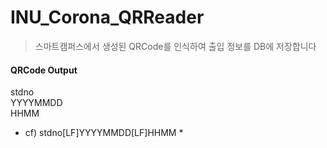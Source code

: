# INU_Corona_QRReader
> 스마트캠퍼스에서 생성된 QRCode를 인식하여 출입 정보를 DB에 저장합니다  

#### QRCode Output
  stdno <br>
  YYYYMMDD <br>
  HHMM <br>
  * cf) stdno[LF]YYYYMMDD[LF]HHMM *
